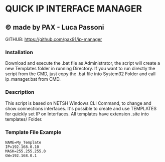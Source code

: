 # QUICK IP INTERFACE MANAGER
## © made by PAX - Luca Passoni

GITHUB: https://github.com/pax91/ip-manager

### Installation
Download and execute the .bat file as Administrator, the script will create a new Templates folder in running Directory.
If you want to run directly the script from the CMD, just copy the .bat file into System32 Folder and call ip_manager.bat from CMD.

### Description
This script is based on NETSH Windows CLI Command, to change and show connections interfaces.
It's possible to create and use TEMPLATES for quickly set IP on Interfaces.
All templates have extension .site into templates/ Folder.
### Template File Example
```
NAME=My_Template
IP=192.168.0.10
MASK=255.255.255.0
GW=192.168.0.1
```
